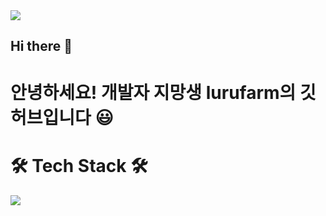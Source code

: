<img src="https://capsule-render.vercel.app/api?type=waving&color=FFFF66&height=200&section=header&text=lurufarm&fontSize=90" />


## Hi there 👋

# 안녕하세요! 개발자 지망생 lurufarm의 깃허브입니다 😃

# 🛠 Tech Stack 🛠
<img src="https://img.shields.io/badge/C++-00599C?style=flat&logo=로고이름&logoColor=white"/>
<!--
**lurufarm/lurufarm** is a ✨ _special_ ✨ repository because its `README.md` (this file) appears on your GitHub profile.

Here are some ideas to get you started:

- 🔭 I’m currently working on ...
- 🌱 I’m currently learning ...
- 👯 I’m looking to collaborate on ...
- 🤔 I’m looking for help with ...
- 💬 Ask me about ...
- 📫 How to reach me: ...
- 😄 Pronouns: ...
- ⚡ Fun fact: ...
-->
